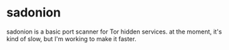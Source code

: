 # sadonion

sadonion is a basic port scanner for Tor hidden services.
at the moment, it's kind of slow, but I'm working to make it faster.
